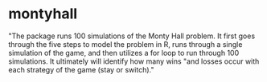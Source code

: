 # montyhall
 "The package runs 100 simulations of the Monty Hall problem. It first goes through the five steps to model the problem in R, runs through a single simulation of the game, and then utilizes a for loop to run through 100 simulations. It ultimately will identify how many wins "and losses occur with each strategy of the game (stay or switch)."
